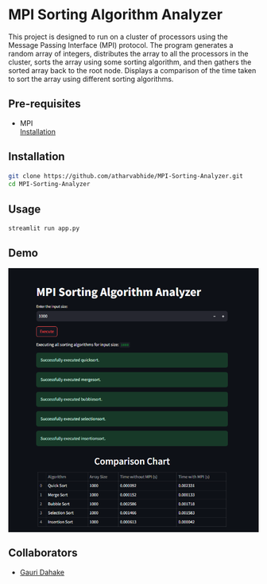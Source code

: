 # MPI Sorting Algorithm Analyzer

This project is designed to run on a cluster of processors using the Message Passing Interface (MPI) protocol. The program generates a random array of integers, distributes the array to all the processors in the cluster, sorts the array using some sorting algorithm, and then gathers the sorted array back to the root node.
Displays a comparison of the time taken to sort the array using different sorting algorithms.

## Pre-requisites
- MPI <br>
<a href='https://www.youtube.com/watch?v=bkfCrj-rBjU&t=186s' target='_blank'>Installation</a>


## Installation
```bash
git clone https://github.com/atharvabhide/MPI-Sorting-Analyzer.git
cd MPI-Sorting-Analyzer
```

## Usage
```bash
streamlit run app.py
```

## Demo
<p align="center">
  <img src="image.png" alt="Demo" style="display:block; margin:auto;">
</p>

## Collaborators
- [Gauri Dahake](
https://github.com/gauridahake24
)

